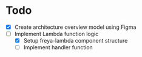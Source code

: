 # Todo

* [x] Create architecture overview model using Figma
* [ ] Implement Lambda function logic
  * [x] Setup freya-lambda component structure
  * [ ] Implement handler function
